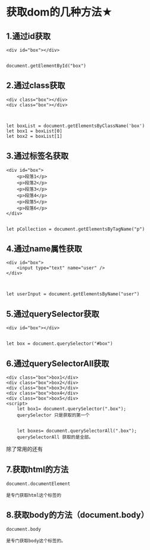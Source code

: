 # 获取dom的几种方法★


## 1.通过id获取
```
<div id="box"></div>


document.getElementById("box")
```


## 2.通过class获取

```
<div class="box"></div>
<div class="box"></div>



let boxList = document.getElementsByClassName('box')
let box1 = boxList[0]
let box2 = boxList[1]

```


## 3.通过标签名获取
```
<div id="box">
    <p>段落1</p>
    <p>段落2</p>
    <p>段落3</p>
    <p>段落4</p>
    <p>段落5</p>
    <p>段落6</p>
</div>


let pCollection = document.getElementsByTagName("p")
```

## 4.通过name属性获取

```
<div id="box">
    <input type="text" name="user" />
</div>



let userInput = document.getElementsByName("user")
```


## 5.通过querySelector获取

```
<div id="box"></div>


let box = document.querySelector("#box")
```


## 6.通过querySelectorAll获取
```
<div class="box">box1</div>
<div class="box">box2</div>
<div class="box">box3</div>
<div class="box">box4</div>
<div class="box">box5</div>
<script>
    let box1= document.querySelector(".box");
    querySelector 只是获取的第一个


    let boxes= document.querySelectorAll(".box");
    querySelectorAll 获取的是全部。

``` 



除了常用的还有

## 7.获取html的方法

```
document.documentElement

是专门获取html这个标签的

```






## 8.获取body的方法（document.body）

```
document.body

是专门获取body这个标签的。

```